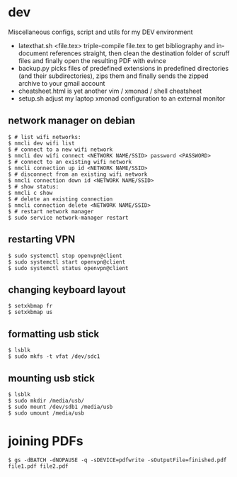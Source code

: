 # dev
Miscellaneous configs, script and utils for my DEV environment

* latexthat.sh <file.tex> triple-compile file.tex to get bibliography and
in-document references straight, then clean the destination folder of scruff
files and finally open the resulting PDF with evince
* backup.py picks files of predefined extensions in predefined directories
(and their subdirectories), zips them and finally sends the zipped archive
to your gmail account
* cheatsheet.html is yet another vim / xmonad / shell cheatsheet
* setup.sh adjust my laptop xmonad configuration to an external monitor

## network manager on debian

```
$ # list wifi networks:
$ nmcli dev wifi list
$ # connect to a new wifi network
$ nmcli dev wifi connect <NETWORK NAME/SSID> password <PASSWORD>
$ # connect to an existing wifi network
$ nmcli connection up id <NETWORK NAME/SSID>
$ # disconnect from an existing wifi network
$ nmcli connection down id <NETWORK NAME/SSID>
$ # show status:
$ nmcli c show
$ # delete an existing connection
$ nmcli connection delete <NETWORK NAME/SSID>
$ # restart network manager
$ sudo service network-manager restart
```

## restarting VPN

```
$ sudo systemctl stop openvpn@client
$ sudo systemctl start openvpn@client
$ sudo systemctl status openvpn@client
```

## changing keyboard layout

```
$ setxkbmap fr
$ setxkbmap us
```

## formatting usb stick
```
$ lsblk
$ sudo mkfs -t vfat /dev/sdc1
```

## mounting usb stick

```
$ lsblk
$ sudo mkdir /media/usb/
$ sudo mount /dev/sdb1 /media/usb
$ sudo umount /media/usb
```

# joining PDFs
```
$ gs -dBATCH -dNOPAUSE -q -sDEVICE=pdfwrite -sOutputFile=finished.pdf file1.pdf file2.pdf
```
